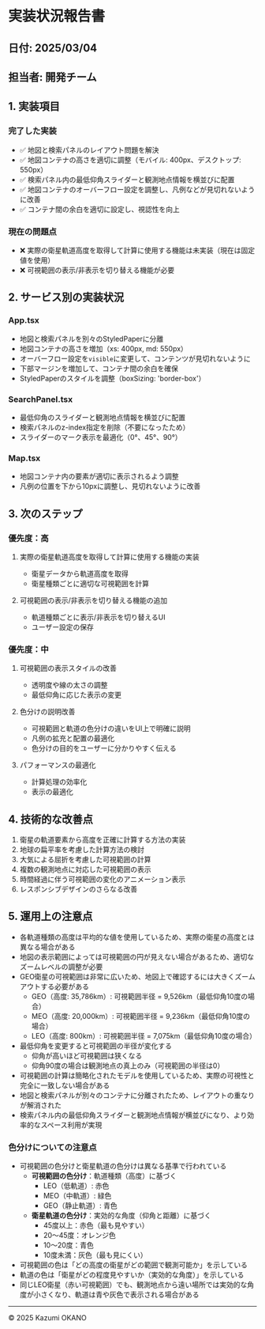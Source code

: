 # 実装状況報告書

## 日付: 2025/03/04

## 担当者: 開発チーム

## 1. 実装項目

### 完了した実装
- ✅ 地図と検索パネルのレイアウト問題を解決
- ✅ 地図コンテナの高さを適切に調整（モバイル: 400px、デスクトップ: 550px）
- ✅ 検索パネル内の最低仰角スライダーと観測地点情報を横並びに配置
- ✅ 地図コンテナのオーバーフロー設定を調整し、凡例などが見切れないように改善
- ✅ コンテナ間の余白を適切に設定し、視認性を向上

### 現在の問題点
- ❌ 実際の衛星軌道高度を取得して計算に使用する機能は未実装（現在は固定値を使用）
- ❌ 可視範囲の表示/非表示を切り替える機能が必要

## 2. サービス別の実装状況

### App.tsx
- 地図と検索パネルを別々のStyledPaperに分離
- 地図コンテナの高さを増加（xs: 400px, md: 550px）
- オーバーフロー設定を`visible`に変更して、コンテンツが見切れないように
- 下部マージンを増加して、コンテナ間の余白を確保
- StyledPaperのスタイルを調整（boxSizing: 'border-box'）

### SearchPanel.tsx
- 最低仰角のスライダーと観測地点情報を横並びに配置
- 検索パネルのz-index指定を削除（不要になったため）
- スライダーのマーク表示を最適化（0°、45°、90°）

### Map.tsx
- 地図コンテナ内の要素が適切に表示されるよう調整
- 凡例の位置を下から10pxに調整し、見切れないように改善

## 3. 次のステップ

### 優先度：高
1. 実際の衛星軌道高度を取得して計算に使用する機能の実装
   - 衛星データから軌道高度を取得
   - 衛星種類ごとに適切な可視範囲を計算

2. 可視範囲の表示/非表示を切り替える機能の追加
   - 軌道種類ごとに表示/非表示を切り替えるUI
   - ユーザー設定の保存

### 優先度：中
1. 可視範囲の表示スタイルの改善
   - 透明度や線の太さの調整
   - 最低仰角に応じた表示の変更

2. 色分けの説明改善
   - 可視範囲と軌道の色分けの違いをUI上で明確に説明
   - 凡例の拡充と配置の最適化
   - 色分けの目的をユーザーに分かりやすく伝える

3. パフォーマンスの最適化
   - 計算処理の効率化
   - 表示の最適化

## 4. 技術的な改善点
1. 衛星の軌道要素から高度を正確に計算する方法の実装
2. 地球の扁平率を考慮した計算方法の検討
3. 大気による屈折を考慮した可視範囲の計算
4. 複数の観測地点に対応した可視範囲の表示
5. 時間経過に伴う可視範囲の変化のアニメーション表示
6. レスポンシブデザインのさらなる改善

## 5. 運用上の注意点
- 各軌道種類の高度は平均的な値を使用しているため、実際の衛星の高度とは異なる場合がある
- 地図の表示範囲によっては可視範囲の円が見えない場合があるため、適切なズームレベルの調整が必要
- GEO衛星の可視範囲は非常に広いため、地図上で確認するには大きくズームアウトする必要がある
  - GEO（高度: 35,786km）: 可視範囲半径 = 9,526km（最低仰角10度の場合）
  - MEO（高度: 20,000km）: 可視範囲半径 = 9,236km（最低仰角10度の場合）
  - LEO（高度: 800km）: 可視範囲半径 = 7,075km（最低仰角10度の場合）
- 最低仰角を変更すると可視範囲の半径が変化する
  - 仰角が高いほど可視範囲は狭くなる
  - 仰角90度の場合は観測地点の真上のみ（可視範囲の半径は0）
- 可視範囲の計算は簡略化されたモデルを使用しているため、実際の可視性と完全に一致しない場合がある
- 地図と検索パネルが別々のコンテナに分離されたため、レイアウトの重なりが解消された
- 検索パネル内の最低仰角スライダーと観測地点情報が横並びになり、より効率的なスペース利用が実現

### 色分けについての注意点
- 可視範囲の色分けと衛星軌道の色分けは異なる基準で行われている
  - **可視範囲の色分け**：軌道種類（高度）に基づく
    - LEO（低軌道）: 赤色
    - MEO（中軌道）: 緑色
    - GEO（静止軌道）: 青色
  - **衛星軌道の色分け**：実効的な角度（仰角と距離）に基づく
    - 45度以上：赤色（最も見やすい）
    - 20〜45度：オレンジ色
    - 10〜20度：青色
    - 10度未満：灰色（最も見にくい）
- 可視範囲の色は「どの高度の衛星がどの範囲で観測可能か」を示している
- 軌道の色は「衛星がどの程度見やすいか（実効的な角度）」を示している
- 同じLEO衛星（赤い可視範囲）でも、観測地点から遠い場所では実効的な角度が小さくなり、軌道は青や灰色で表示される場合がある

---

© 2025 Kazumi OKANO
